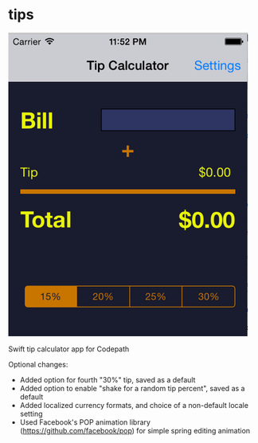 tips
====

![Screenshot](https://raw.githubusercontent.com/vjkaruna/tips/master/screenshot.png?token=478157__eyJzY29wZSI6IlJhd0Jsb2I6dmprYXJ1bmEvdGlwcy9tYXN0ZXIvc2NyZWVuc2hvdC5wbmciLCJleHBpcmVzIjoxNDA5NTU0NTI4fQ%3D%3D--e31a197cebdcac003015ea204b6caf82e226c0b6)

Swift tip calculator app for Codepath

Optional changes:
  - Added option for fourth "30%" tip, saved as a default
  - Added option to enable "shake for a random tip percent", saved as a default
  - Added localized currency formats, and choice of a non-default locale setting
  - Used Facebook's POP animation library (https://github.com/facebook/pop) for simple spring editing animation

